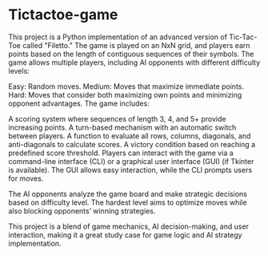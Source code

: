 # Tictactoe-game
This project is a Python implementation of an advanced version of Tic-Tac-Toe called "Filetto." The game is played on an NxN grid, and players earn points based on the length of contiguous sequences of their symbols. The game allows multiple players, including AI opponents with different difficulty levels:

Easy: Random moves.
Medium: Moves that maximize immediate points.
Hard: Moves that consider both maximizing own points and minimizing opponent advantages.
The game includes:

A scoring system where sequences of length 3, 4, and 5+ provide increasing points.
A turn-based mechanism with an automatic switch between players.
A function to evaluate all rows, columns, diagonals, and anti-diagonals to calculate scores.
A victory condition based on reaching a predefined score threshold.
Players can interact with the game via a command-line interface (CLI) or a graphical user interface (GUI) (if Tkinter is available). The GUI allows easy interaction, while the CLI prompts users for moves.

The AI opponents analyze the game board and make strategic decisions based on difficulty level. The hardest level aims to optimize moves while also blocking opponents’ winning strategies.

This project is a blend of game mechanics, AI decision-making, and user interaction, making it a great study case for game logic and AI strategy implementation.
